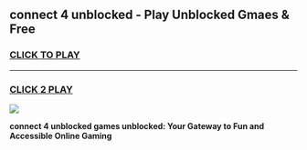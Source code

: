 
## connect 4 unblocked - Play Unblocked Gmaes & Free
<h3>
<a href="https://news.freeplayer.one?title=connect_4_unblocked&ref=16F">CLICK TO PLAY</a></h3>
<hr>

<h3>
<a href="https://news.freeplayer.one?title=connect_4_unblocked&ref=16F">CLICK 2 PLAY</a>
  
</h3>

<a href="https://news.freeplayer.one?title=connect_4_unblocked&ref=16F/"><img src="https://clearcache.store/games.png"></a>


**connect 4 unblocked games unblocked: Your Gateway to Fun and Accessible Online Gaming**
